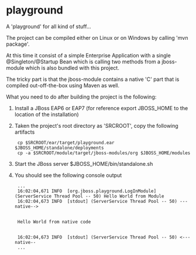 # playground
A 'playground' for all kind of stuff...

The project can be compiled either on Linux or on Windows by calling 'mvn package'.

At this time it consist of a simple Enterprise Application with a single @Singleton/@Startup Bean which is calling two methods from a jboss-module which is also bundled with this project.

The tricky part is that the jboss-module contains a native 'C' part that is compiled out-off-the-box using Maven as well.

What you need to do after building the project is the following:

1. Install a JBoss EAP6 or EAP7 (for reference export JBOSS_HOME to the location of the installation)
2. Taken the project's root directory as 'SRCROOT', copy the following artifacts

        cp $SRCROOT/ear/target/playground.ear $JBOSS_HOME/standalone/deployments
        cp -a $SRCROOT/module/target/jboss-modules/org $JBOSS_HOME/modules

3. Start the JBoss server
     $JBOSS_HOME/bin/standalone.sh
4. You should see the following console output

        ...
        16:02:04,671 INFO  [org.jboss.playground.LogInModule] (ServerService Thread Pool -- 50) Hello World from Module
        16:02:04,673 INFO  [stdout] (ServerService Thread Pool -- 50) ---native-->
        
        
        Hello World from native code
        
        
        16:02:04,673 INFO  [stdout] (ServerService Thread Pool -- 50) <---native--
        ...

